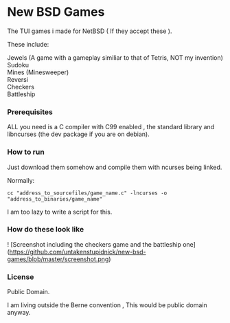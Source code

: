 # New BSD Games

The TUI games i made for NetBSD ( If they accept these ).

These include:

Jewels (A game with a gameplay similiar to that of Tetris, NOT my invention)  
Sudoku  
Mines (Minesweeper)  
Reversi  
Checkers  
Battleship  

### Prerequisites

ALL you need is a C compiler with C99 enabled , the standard library and libncurses (the dev package if you are on debian).

### How to run

Just download them somehow and compile them with ncurses being linked.

Normally:

```
cc "address_to_sourcefiles/game_name.c" -lncurses -o "address_to_binaries/game_name"
```

I am too lazy to write a script for this.

### How do these look like  

! [Screenshot including the checkers game and the battleship one] (https://github.com/untakenstupidnick/new-bsd-games/blob/master/screenshot.png)  

### License

Public Domain.

I am living outside the Berne convention , This would be public domain anyway.
